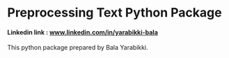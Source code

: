 # Preprocessing Text Python Package

#### Linkedin link : www.linkedin.com/in/yarabikki-bala

This python package prepared by Bala Yarabikki.
